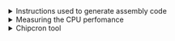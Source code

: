 <details><summary> Instructions used to generate assembly code </summary>
![image](https://github.com/user-attachments/assets/d409f95d-36d8-4e2a-b7c3-8fdda2dc3f7c)
</details>
<details><summary> Measuring the CPU perfomance </summary>
  
The following file contain the RISCV ASM code for the ALU C program. The CPU performance is calucated at the top of the file 
(https://github.com/srimoyi911/RISCV/blob/main/week2/ALU_asm.txt) 
</details>  
<details> <summary> Chipcron tool </summary>
  
 In week2 session2 the RISC-HDP cohort  we were introduced to the chipcron tool developed by the 
 trainer of the course Mayank Kabra
 This tool is a an automatic RISCV core generator tool which spits out synthesizable RTL for a RISC 
 core based on the specification provided by the user Core's specification. The tool also generates a 
 verilog testbench to test the core 
 This session's task for each member is to identify an IoT application for which they 
 would like to generate a RISC core using the ChipCron tool
 <ol> <li> <strong>The interface</strong> -  Tool provides a script based interface to the user where the user can modify a json file to specify their RISC-V core. 
 Fields in the json file are self explainatory ..e.g. Alu_dist actually indicates the number of pipeline stages needed.
The idea is to choose the parameters wisely and fully based on the exact needs of the application program. For example if the code only has 50 instructions then a small instruction memory will be sufficient and PC size of 6 bits can cater to the needs of the program. Similarly we can choose what all instructions our code needs and only implement those instructions in the microarchitecture of our core </li>
   <img width="563" alt="image" src=https://github.com/user-attachments/assets/af58e3a8-93c3-49cb-935f-b5e90233b4c4>  
   <li> <strong>Steps to use the tool</strong></li> Once the json file and asm file for the application is ready upload it at http://16.16.202.21/ , wait for a few seconds and the tool will prompt back with two verilog files namely processor.v and testbench.v . The user can download it and copy these files at an appropriate location </ol>
